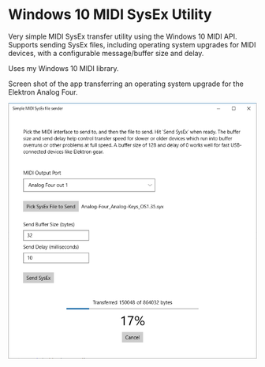 # Windows 10 MIDI SysEx Utility

Very simple MIDI SysEx transfer utility using the Windows 10 MIDI API. Supports sending SysEx files, including operating system upgrades for MIDI devices, with a configurable message/buffer size and delay.

Uses my Windows 10 MIDI library.

Screen shot of the app transferring an operating system upgrade for the Elektron Analog Four.

![Screen shot](/images/sysex.png)

